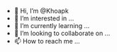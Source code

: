 - 👋 Hi, I’m @Khoapk
- 👀 I’m interested in ...
- 🌱 I’m currently learning ...
- 💞️ I’m looking to collaborate on ...
- 📫 How to reach me ...

<!---
Khoapk/Khoapk is a ✨ special ✨ repository because its `README.md` (this file) appears on your GitHub profile.
You can click the Preview link to take a look at your changes.
--->
